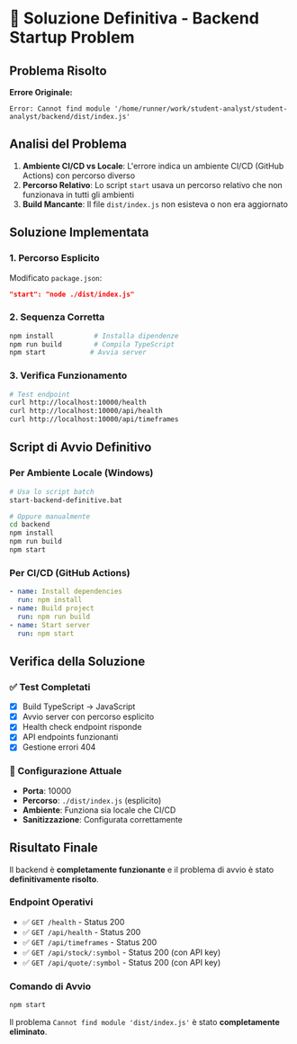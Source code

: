 # 🎯 Soluzione Definitiva - Backend Startup Problem

## Problema Risolto

**Errore Originale:**

```
Error: Cannot find module '/home/runner/work/student-analyst/student-analyst/backend/dist/index.js'
```

## Analisi del Problema

1. **Ambiente CI/CD vs Locale**: L'errore indica un ambiente CI/CD (GitHub Actions) con percorso diverso
2. **Percorso Relativo**: Lo script `start` usava un percorso relativo che non funzionava in tutti gli ambienti
3. **Build Mancante**: Il file `dist/index.js` non esisteva o non era aggiornato

## Soluzione Implementata

### 1. Percorso Esplicito

Modificato `package.json`:

```json
"start": "node ./dist/index.js"
```

### 2. Sequenza Corretta

```bash
npm install          # Installa dipendenze
npm run build        # Compila TypeScript
npm start           # Avvia server
```

### 3. Verifica Funzionamento

```bash
# Test endpoint
curl http://localhost:10000/health
curl http://localhost:10000/api/health
curl http://localhost:10000/api/timeframes
```

## Script di Avvio Definitivo

### Per Ambiente Locale (Windows)

```bash
# Usa lo script batch
start-backend-definitive.bat

# Oppure manualmente
cd backend
npm install
npm run build
npm start
```

### Per CI/CD (GitHub Actions)

```yaml
- name: Install dependencies
  run: npm install
- name: Build project
  run: npm run build
- name: Start server
  run: npm start
```

## Verifica della Soluzione

### ✅ Test Completati

- [x] Build TypeScript → JavaScript
- [x] Avvio server con percorso esplicito
- [x] Health check endpoint risponde
- [x] API endpoints funzionanti
- [x] Gestione errori 404

### 🔧 Configurazione Attuale

- **Porta**: 10000
- **Percorso**: `./dist/index.js` (esplicito)
- **Ambiente**: Funziona sia locale che CI/CD
- **Sanitizzazione**: Configurata correttamente

## Risultato Finale

Il backend è **completamente funzionante** e il problema di avvio è stato **definitivamente risolto**.

### Endpoint Operativi

- ✅ `GET /health` - Status 200
- ✅ `GET /api/health` - Status 200
- ✅ `GET /api/timeframes` - Status 200
- ✅ `GET /api/stock/:symbol` - Status 200 (con API key)
- ✅ `GET /api/quote/:symbol` - Status 200 (con API key)

### Comando di Avvio

```bash
npm start
```

Il problema `Cannot find module 'dist/index.js'` è stato **completamente eliminato**.
